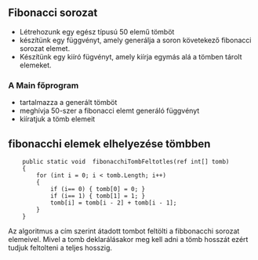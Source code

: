 ﻿## Fibonacci sorozat

- Létrehozunk egy egész típusú 50 elemű tömböt
- készítünk egy függvényt, amely generálja a soron követekező fibonacci sorozat elemet.
- Készítünk egy kiíró fügvényt, amely kiírja egymás alá a tömben tárolt elemeket.

### A Main főprogram
- tartalmazza a generált tömböt
- meghívja 50-szer a fibonacci elemt generáló függvényt
- kiíratjuk a tömb elemeit

## fibonacchi elemek elhelyezése tömbben

        public static void  fibonacchiTombFeltotles(ref int[] tomb)
        {
            for (int i = 0; i < tomb.Length; i++)
            {
                if (i== 0) { tomb[0] = 0; }
                if (i== 1) { tomb[1] = 1; }
                tomb[i] = tomb[i - 2] + tomb[i - 1];
            }
        }

Az algoritmus a cím szerint átadott tombot feltölti a fibbonacchi sorozat elemeivel.
Mivel a tomb deklarálásakor meg kell adni a tömb hosszát ezért tudjuk feltolteni a teljes hosszig.

